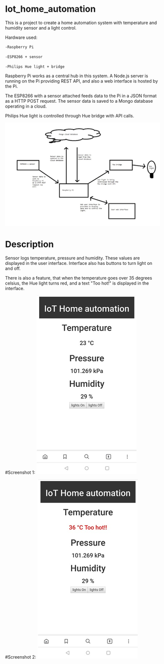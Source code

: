 # Iot_home_automation

This is a project to create a home automation system with temperature and humidity sensor and a light control.

Hardware used:

    -Raspberry Pi

    -ESP8266 + sensor

    -Philips Hue light + bridge


Raspberry Pi works as a central hub in this system. A Node.js server is running on the Pi providing REST API, and also a web interface is hosted by the Pi.

The ESP8266 with a sensor attached feeds data to the Pi in a JSON format as a HTTP POST request.
The sensor data is saved to a Mongo database operating in a cloud.

Philips Hue light is controlled through Hue bridge with API calls.


![Diagram](diagram.jpg)


# Description

Sensor logs temperature, pressure and humidity. These values are displayed in the user interface.
Interface also has buttons to turn light on and off.

There is also a feature, that when the temperature goes over 35 degrees celsius, the Hue light turns red, and a text "Too hot!" is displayed in the interface.

#Screenshot 1:
![Screenshot1](Screenshot.jpg)

#Screenshot 2:
![Screenshot2](Screenshot2.jpg)




